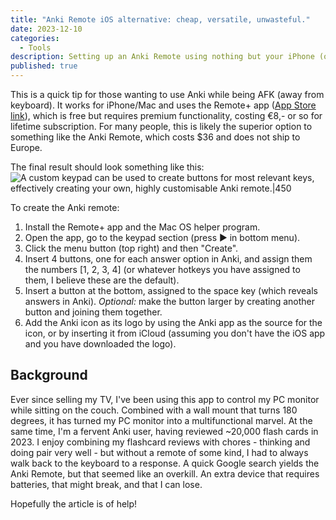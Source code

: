 ```yaml
---
title: "Anki Remote iOS alternative: cheap, versatile, unwasteful."
date: 2023-12-10
categories:
  - Tools
description: Setting up an Anki Remote using nothing but your iPhone (only for iOS)
published: true
---
```

This is a quick tip for those wanting to use Anki while being AFK (away from keyboard). It works for iPhone/Mac and uses the Remote+ app ([App Store link](https://apps.apple.com/us/app/remote-mouse-keyboard/id629019487?itsct=apps_box_badge&itscg=30200)), which is free but requires premium functionality, costing €8,- or so for lifetime subscription. For many people, this is likely the superior option to something like the Anki Remote, which costs $36 and does not ship to Europe.

The final result should look something like this:
![A custom keypad can be used to create buttons for most relevant keys, effectively creating your own, highly customisable Anki remote.|450](231210-anki-remote-1.jpeg)

To create the Anki remote:
1. Install the Remote+ app and the Mac OS helper program.
2. Open the app, go to the keypad section (press ▶️ in bottom menu).
3. Click the menu button (top right) and then "Create". 
4. Insert 4 buttons, one for each answer option in Anki, and assign them the numbers [1, 2, 3, 4] (or whatever hotkeys you have assigned to them, I believe these are the default). 
5. Insert a button at the bottom, assigned to the space key (which reveals answers in Anki). *Optional:* make the button larger by creating another button and joining them together. 
6. Add the Anki icon as its logo by using the Anki app as the source for the icon, or by inserting it from iCloud (assuming you don't have the iOS app and you have downloaded the logo). 

## Background
Ever since selling my TV, I've been using this app to control my PC monitor while sitting on the couch. Combined with a wall mount that turns 180 degrees, it has turned my PC monitor into a multifunctional marvel. At the same time, I'm a fervent Anki user, having reviewed ~20,000 flash cards in 2023. I enjoy combining my flashcard reviews with chores - thinking and doing pair very well - but without a remote of some kind, I had to always walk back to the keyboard to a response.  A quick Google search yields the Anki Remote, but that seemed like an overkill. An extra device that requires batteries, that might break, and that I can lose.

Hopefully the article is of help!